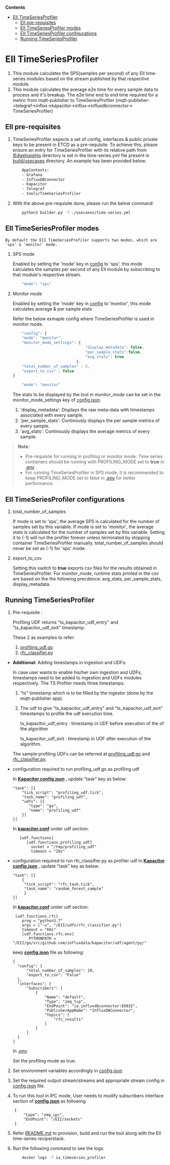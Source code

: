 **Contents**

- [EII TimeSeriesProfiler](#eii-timeseriesprofiler)
  - [EII pre-requisites](#eii-pre-requisites)
  - [EII TimeSeriesProfiler modes](#eii-timeseriesprofiler-modes)
  - [EII TimeSeriesProfiler configurations](#eii-timeseriesprofiler-configurations)
  - [Running TimeSeriesProfiler](#running-timeseriesprofiler)

# EII TimeSeriesProfiler

1. This module calculates the SPS(samples per second) of any EII time-series modules based on the stream published by that respective module.
2. This module calculates the average e2e time for every sample data to process and it's breakup. The e2e time end to end time required
   for a metric from mqtt-publisher to TimeSeriesProfiler (mqtt-publisher->telegraf->influx->kapacitor->influx->influxdbconnector->
   TimeSeriesProfiler)

## EII pre-requisites

1. TimeSeriesProfiler expects a set of config, interfaces & public private keys to be present in ETCD as a pre-requisite.
    To achieve this, please ensure an entry for TimeSeriesProfiler with its relative path from [IEdgeInsights](../../) directory is set in the time-series.yml file present in [build/usecases](https://github.com/open-edge-insights/eii-core/tree/master/build/usecases) directory. An example has been provided below:

    ```sh
        AppContexts:
        - Grafana
        - InfluxDBConnector
        - Kapacitor
        - Telegraf
        - tools/TimeSeriesProfiler
    ```

2. With the above pre-requisite done, please run the below command:

    ```sh
        python3 builder.py -f ./usecases/time-series.yml
    ```

## EII TimeSeriesProfiler modes

    By default the EII TimeSeriesProfiler supports two modes, which are 'sps' & 'monitor' mode.

1. SPS mode

   Enabled by setting the 'mode' key in [config](./config.json) to 'sps', this mode calculates the samples
   per second of any EII module by subscribing to that module's respective stream.

    ```sh
        "mode": "sps"
    ```

2. Monitor mode

   Enabled by setting the 'mode' key in [config](./config.json) to 'monitor', this mode calculates average & per sample stats

   Refer the below exmaple config where TimeSeriesProfiler is used in monitor mode.

    ```javascript
        "config": {
        "mode": "monitor",
        "monitor_mode_settings": {
                                    "display_metadata": false,
                                    "per_sample_stats":false,
                                    "avg_stats": true
                                },
        "total_number_of_samples" : 5,
        "export_to_csv" : false
    }
    ```

    ```sh
        "mode": "monitor"
    ```

   The stats to be displayed by the tool in monitor_mode can be set in the monitor_mode_settings key of [config.json](config.json).
    1. 'display_metadata': Displays the raw meta-data with timestamps associated with every sample.
    2. 'per_sample_stats': Continously displays the per sample metrics of every sample.
    3. 'avg_stats': Continously displays the average metrics of every sample.

> **Note:**
>
> - Pre-requisite for running in profiling or monitor mode: Time series containers should be running with PROFILING_MODE set to **true** in [.env](https://github.com/open-edge-insights/eii-core/blob/master/build/.env)
> - For running TimeSeriesProfiler in SPS mode, it is recommended to keep PROFILING_MODE set to false in [.env](https://github.com/open-edge-insights/eii-core/blob/master/build/.env) for better performance.

## EII TimeSeriesProfiler configurations

1. total_number_of_samples

   If mode is set to 'sps', the average SPS is calculated for the number of samples set by this variable.
   If mode is set to 'monitor', the average stats is calculated for the number of samples set by this variable.
   Setting it to (-1) will run the profiler forever unless terminated by stopping container TimeSeriesProfiler manually.
   total_number_of_samples should never be set as (-1) for 'sps' mode.

2. export_to_csv

   Setting this switch to **true** exports csv files for the results obtained in TimeSeriesProfiler. For monitor_mode, runtime stats printed in the csv
   are based on the the following precdence: avg_stats, per_sample_stats, display_metadata.

## Running TimeSeriesProfiler

1. Pre-requisite :

   Profiling UDF returns "ts_kapacitor_udf_entry" and "ts_kapacitor_udf_exit" timestamp.  

   These 2 as examples to refer:
    1. [profiling_udf.go](https://github.com/open-edge-insights/ts-kapacitor/blob/master/udfs/profiling_udf.go)
    2. [rfc_classifier.py](https://github.com/open-edge-insights/ts-kapacitor/blob/master/udfs/rfc_classifier.py)

- **Additional:** Adding timestamps in ingestion and UDFs:

  In case user wants to enable his/her own ingestion and UDFs, timestamps need to be added to ingestion and UDFs modules respectively.
  The TS Profiler needs three timestamps.

  1. "ts" timestamp which is to be filled by the ingestor (done by the mqtt-publisher app).

  2. The udf to give "ts_kapacitor_udf_entry" and "ts_kapacitor_udf_exit" timestamps to profile the udf execution time.

     ts_kapacitor_udf_entry : timestamp in UDF before execution of the of the algorithm

     ts_kapacitor_udf_exit : timestamp in UDF after execution of the algorithm.

    The sample profiling UDFs can be referred at [profiling_udf.go](https://github.com/open-edge-insights/ts-kapacitor/blob/master/udfs/profiling_udf.go) and [rfc_classifier.py](https://github.com/open-edge-insights/ts-kapacitor/blob/master/udfs/rfc_classifier.py).

- configuration required to run profiling_udf.go as profiling udf

  In **[Kapacitor config.json](https://github.com/open-edge-insights/ts-kapacitor/blob/master/config.json)** , update "task" key as below:

   ```
   "task": [{
       "tick_script": "profiling_udf.tick",
       "task_name": "profiling_udf",
       "udfs": [{
          "type": "go",
          "name": "profiling_udf"
       }]
   }]
   ```

  In **[kapacitor.conf](https://github.com/open-edge-insights/ts-kapacitor/blob/master/config/kapacitor.conf)** under udf section:

   ```
      [udf.functions]
         [udf.functions.profiling_udf]
           socket = "/tmp/profiling_udf"
           timeout = "20s"

   ```

- configuration required to run rfc_classifier.py as profiler udf
  In **[Kapacitor config.json](https://github.com/open-edge-insights/ts-kapacitor/blob/master/config.json)** , update "task" key as below:

   ```
   "task": [{
       {
        "tick_script": "rfc_task.tick",
        "task_name": "random_forest_sample"
        }
   }]
   ```

  In **[kapacitor.conf](https://github.com/open-edge-insights/ts-kapacitor/blob/master/config/kapacitor.conf)** under udf section:

   ```
    [udf.functions.rfc]
       prog = "python3.7"
       args = ["-u", "/EII/udfs/rfc_classifier.py"]
       timeout = "60s"
       [udf.functions.rfc.env]
          PYTHONPATH = "/EII/go/src/github.com/influxdata/kapacitor/udf/agent/py/"
   ```

  keep **[config.json](./config.json)** file as following:

   ```
   {
     "config": {
         "total_number_of_samples": 10,
         "export_to_csv": "False"
     },
     "interfaces": {
         "Subscribers": [
             {
                 "Name": "default",
                 "Type": "zmq_tcp",
                 "EndPoint": "ia_influxdbconnector:65032",
                 "PublisherAppName": "InfluxDBConnector",
                 "Topics": [
                     "rfc_results"
                 ]
             }
         ]
     }
   }
   ```

  In [.env](https://github.com/open-edge-insights/eii-core/blob/master/build/.env):

  Set the profiling mode as true.

2. Set environment variables accordingly in [config.json](config.json)

3. Set the required output stream/streams and appropriate stream config in [config.json](config.json) file.

4. To run this tool in IPC mode, User needs to modify subscribers interface section of **[config.json](./config.json)** as following

```
    {
        "type": "zmq_ipc",
        "EndPoint": "/EII/sockets"
    }
```

5. Refer [README.md](https://github.com/open-edge-insights/eii-core/blob/master/README.md) to provision, build and run the tool along with the EII time-series recipe/stack.

6. Run the following command to see the logs:

    ```sh
        docker logs -f ia_timeseries_profiler
    ```
